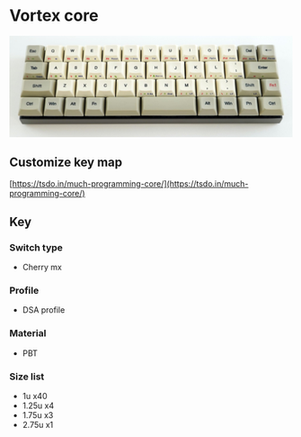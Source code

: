 # Vortex core

![image](./img.jpg)


## Customize key map
[https://tsdo.in/much-programming-core/](https://tsdo.in/much-programming-core/)

## Key

### Switch type
- Cherry mx

### Profile
- DSA profile

### Material
- PBT

### Size list
- 1u x40
- 1.25u x4
- 1.75u x3
- 2.75u x1
